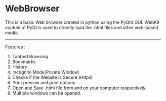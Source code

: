 # WebBrowser

This is a basic Web browser created in python using the PyQt4 GUI. WebKit module of PyQt is used to directly load the .html files and other web-based media.

----
Features :<br/>
1. Tabbed Browsing<br/>
2. Bookmarks<br/>
3. History<br/>
4. Incognito Mode(Private Window)<br/>
5. Checks if the Website is Secure.(Https)<br/>
6. Print preview and print options<br/>
7. Open and Save .html file from and on your computer respectively.<br/>
8. Multiple windows can be opened.<br/>

